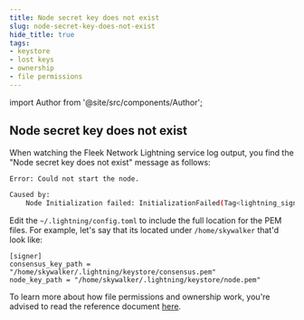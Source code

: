```yaml
---
title: Node secret key does not exist
slug: node-secret-key-does-not-exist
hide_title: true
tags:
- keystore
- lost keys
- ownership
- file permissions
---
```


import Author from '@site/src/components/Author';

## Node secret key does not exist

When watching the Fleek Network Lightning service log output, you find the "Node secret key does not exist" message as follows:

```sh
Error: Could not start the node.

Caused by:
    Node Initialization failed: InitializationFailed(Tag<lightning_signer::Signer<lightning_node::FinalTypes> as SignerInterface>, Node secret key does not exist. Use the CLI to generate keys.)
```

Edit the `~/.lightning/config.toml` to include the full location for the PEM files. For example, let's say that its located under `/home/skywalker` that'd look like:

```
[signer]
consensus_key_path = "/home/skywalker/.lightning/keystore/consensus.pem"
node_key_path = "/home/skywalker/.lightning/keystore/node.pem"
```

To learn more about how file permissions and ownership work, you're advised to read the reference document [here](/references/Lightning%20CLI/file-permissions-and-ownership.md).


<Author
    name="Helder Oliveira"
    image="https://github.com/heldrida.png"
    title="Software Developer + DX"
    url="https://github.com/heldrida"
/>
